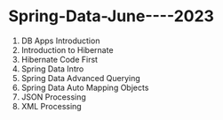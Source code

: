 # Spring-Data-June----2023
1. DB Apps Introduction
2. Introduction to Hibernate 
3. Hibernate Code First
4.  Spring Data Intro
5.  Spring Data Advanced Querying
6.  Spring Data Auto Mapping Objects
7.  JSON Processing
8.  XML Processing
